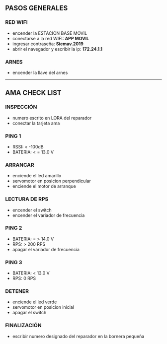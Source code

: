 ## PASOS GENERALES
### RED WIFI
- encender la ESTACION BASE MOVIL
- conectarse a la red WIFI: **APP MOVIL**
- ingresar contraseña: **Siemav.2019**
- abrir el navegador y escribir la ip: **172.24.1.1**
### ARNES
- encender la llave del arnes
---
## AMA CHECK LIST 
### INSPECCIÓN
- numero escrito en LORA del reparador
- conectar la tarjeta ama
### PING 1 
- RSSI: < -100dB
- BATERIA: < = 13.0 V
### ARRANCAR
- enciende el led amarillo 
- servomotor en posicion perpendicular
- enciende el motor de arranque 
### LECTURA DE RPS 
- encender el switch
- encender el variador de frecuencia
### PING 2
- BATERIA: = > 14.0 V
- RPS: > 200 RPS
- apagar el variador de frecuencia
### PING 3
- BATERIA: < 13.0 V
- RPS: 0 RPS
### DETENER 
- enciende el led verde 
- servomotor en posicion inicial
- apagar el switch
### FINALIZACIÓN 
- escribir numero designado del reparador en la bornera pequeña


